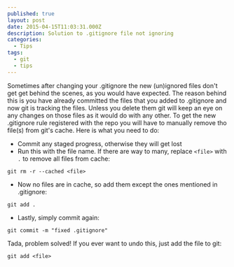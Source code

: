 ```yaml
---
published: true
layout: post
date: 2015-04-15T11:03:31.000Z
description: Solution to .gitignore file not ignoring
categories:
  - Tips
tags:
  - git
  - tips
---
```

Sometimes after changing your .gitignore the new (un)ignored files don't get get behind the scenes, as you would have expected. The reason behind this is you have already committed the files that you added to .gitignore and now git is tracking the files. Unless you delete them git will keep an eye on any changes on those files as it would do with any other. To get the new .gitignore rule registered with the repo you will have to manually remove tho file(s) from git's cache. Here is what you need to do:

- Commit any staged progress, otherwise they will get lost
- Run this with the file name. If there are way to many, replace `<file>` with `.` to remove all files from cache:

``` git rm -r --cached <file> ```
- Now no files are in cache, so add them except the ones mentioned in .gitignore:

``` git add . ```
- Lastly, simply commit again:

``` git commit -m "fixed .gitignore" ```

Tada, problem solved! If you ever want to undo this, just add the file to git:

``` git add <file> ```


